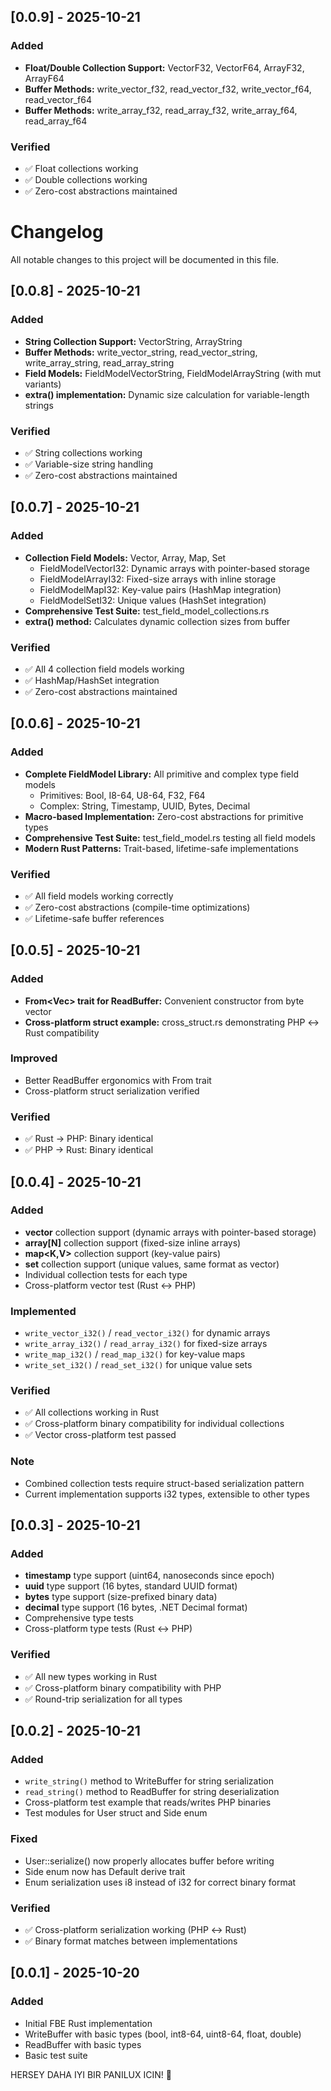 ## [0.0.9] - 2025-10-21

### Added
- **Float/Double Collection Support:** VectorF32, VectorF64, ArrayF32, ArrayF64
- **Buffer Methods:** write_vector_f32, read_vector_f32, write_vector_f64, read_vector_f64
- **Buffer Methods:** write_array_f32, read_array_f32, write_array_f64, read_array_f64

### Verified
- ✅ Float collections working
- ✅ Double collections working
- ✅ Zero-cost abstractions maintained

# Changelog

All notable changes to this project will be documented in this file.

## [0.0.8] - 2025-10-21

### Added
- **String Collection Support:** VectorString, ArrayString
- **Buffer Methods:** write_vector_string, read_vector_string, write_array_string, read_array_string
- **Field Models:** FieldModelVectorString, FieldModelArrayString (with mut variants)
- **extra() implementation:** Dynamic size calculation for variable-length strings

### Verified
- ✅ String collections working
- ✅ Variable-size string handling
- ✅ Zero-cost abstractions maintained

## [0.0.7] - 2025-10-21

### Added
- **Collection Field Models:** Vector, Array, Map, Set
  - FieldModelVectorI32: Dynamic arrays with pointer-based storage
  - FieldModelArrayI32: Fixed-size arrays with inline storage
  - FieldModelMapI32: Key-value pairs (HashMap integration)
  - FieldModelSetI32: Unique values (HashSet integration)
- **Comprehensive Test Suite:** test_field_model_collections.rs
- **extra() method:** Calculates dynamic collection sizes from buffer

### Verified
- ✅ All 4 collection field models working
- ✅ HashMap/HashSet integration
- ✅ Zero-cost abstractions maintained

## [0.0.6] - 2025-10-21

### Added
- **Complete FieldModel Library:** All primitive and complex type field models
  - Primitives: Bool, I8-64, U8-64, F32, F64
  - Complex: String, Timestamp, UUID, Bytes, Decimal
- **Macro-based Implementation:** Zero-cost abstractions for primitive types
- **Comprehensive Test Suite:** test_field_model.rs testing all field models
- **Modern Rust Patterns:** Trait-based, lifetime-safe implementations

### Verified
- ✅ All field models working correctly
- ✅ Zero-cost abstractions (compile-time optimizations)
- ✅ Lifetime-safe buffer references

## [0.0.5] - 2025-10-21

### Added
- **From<Vec<u8>> trait for ReadBuffer:** Convenient constructor from byte vector
- **Cross-platform struct example:** cross_struct.rs demonstrating PHP ↔ Rust compatibility

### Improved
- Better ReadBuffer ergonomics with From trait
- Cross-platform struct serialization verified

### Verified
- ✅ Rust → PHP: Binary identical
- ✅ PHP → Rust: Binary identical

## [0.0.4] - 2025-10-21

### Added
- **vector<T>** collection support (dynamic arrays with pointer-based storage)
- **array[N]** collection support (fixed-size inline arrays)
- **map<K,V>** collection support (key-value pairs)
- **set<T>** collection support (unique values, same format as vector)
- Individual collection tests for each type
- Cross-platform vector test (Rust ↔ PHP)

### Implemented
- `write_vector_i32()` / `read_vector_i32()` for dynamic arrays
- `write_array_i32()` / `read_array_i32()` for fixed-size arrays
- `write_map_i32()` / `read_map_i32()` for key-value maps
- `write_set_i32()` / `read_set_i32()` for unique value sets

### Verified
- ✅ All collections working in Rust
- ✅ Cross-platform binary compatibility for individual collections
- ✅ Vector cross-platform test passed

### Note
- Combined collection tests require struct-based serialization pattern
- Current implementation supports i32 types, extensible to other types

## [0.0.3] - 2025-10-21

### Added
- **timestamp** type support (uint64, nanoseconds since epoch)
- **uuid** type support (16 bytes, standard UUID format)
- **bytes** type support (size-prefixed binary data)
- **decimal** type support (16 bytes, .NET Decimal format)
- Comprehensive type tests
- Cross-platform type tests (Rust ↔ PHP)

### Verified
- ✅ All new types working in Rust
- ✅ Cross-platform binary compatibility with PHP
- ✅ Round-trip serialization for all types

## [0.0.2] - 2025-10-21

### Added
- `write_string()` method to WriteBuffer for string serialization
- `read_string()` method to ReadBuffer for string deserialization
- Cross-platform test example that reads/writes PHP binaries
- Test modules for User struct and Side enum

### Fixed
- User::serialize() now properly allocates buffer before writing
- Side enum now has Default derive trait
- Enum serialization uses i8 instead of i32 for correct binary format

### Verified
- ✅ Cross-platform serialization working (PHP ↔ Rust)
- ✅ Binary format matches between implementations

## [0.0.1] - 2025-10-20

### Added
- Initial FBE Rust implementation
- WriteBuffer with basic types (bool, int8-64, uint8-64, float, double)
- ReadBuffer with basic types
- Basic test suite

HERSEY DAHA IYI BIR PANILUX ICIN! 🚀
